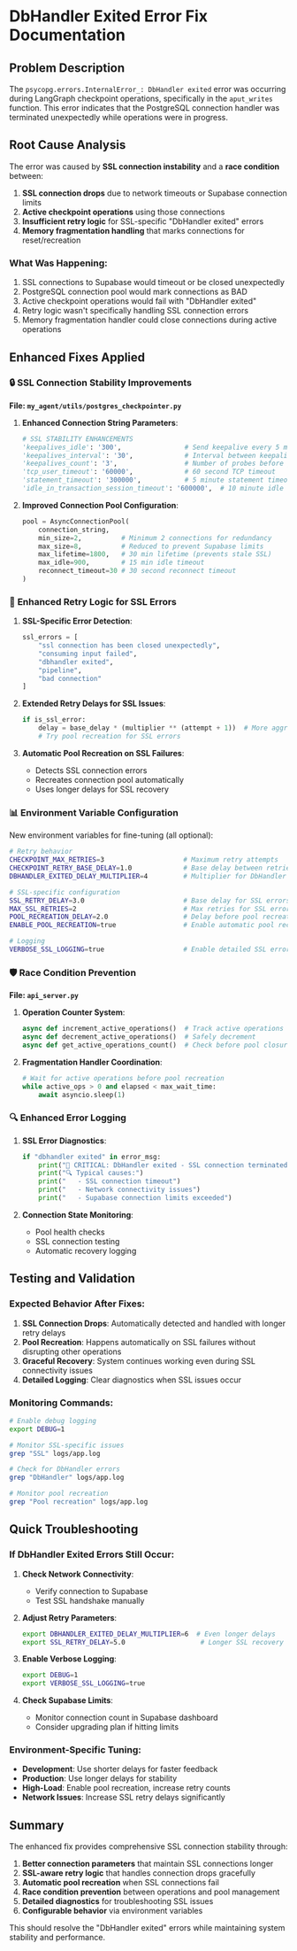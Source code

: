 # DbHandler Exited Error Fix Documentation

## Problem Description

The `psycopg.errors.InternalError_: DbHandler exited` error was occurring during LangGraph checkpoint operations, specifically in the `aput_writes` function. This error indicates that the PostgreSQL connection handler was terminated unexpectedly while operations were in progress.

## Root Cause Analysis

The error was caused by **SSL connection instability** and a **race condition** between:

1. **SSL connection drops** due to network timeouts or Supabase connection limits
2. **Active checkpoint operations** using those connections  
3. **Insufficient retry logic** for SSL-specific "DbHandler exited" errors
4. **Memory fragmentation handling** that marks connections for reset/recreation

### What Was Happening:

1. SSL connections to Supabase would timeout or be closed unexpectedly
2. PostgreSQL connection pool would mark connections as BAD
3. Active checkpoint operations would fail with "DbHandler exited"
4. Retry logic wasn't specifically handling SSL connection errors
5. Memory fragmentation handler could close connections during active operations

## Enhanced Fixes Applied

### 🔒 **SSL Connection Stability Improvements**

**File: `my_agent/utils/postgres_checkpointer.py`**

1. **Enhanced Connection String Parameters**:
   ```python
   # SSL STABILITY ENHANCEMENTS
   'keepalives_idle': '300',                # Send keepalive every 5 minutes
   'keepalives_interval': '30',             # Interval between keepalive probes
   'keepalives_count': '3',                 # Number of probes before giving up
   'tcp_user_timeout': '60000',             # 60 second TCP timeout
   'statement_timeout': '300000',           # 5 minute statement timeout
   'idle_in_transaction_session_timeout': '600000',  # 10 minute idle timeout
   ```

2. **Improved Connection Pool Configuration**:
   ```python
   pool = AsyncConnectionPool(
       connection_string, 
       min_size=2,          # Minimum 2 connections for redundancy
       max_size=8,          # Reduced to prevent Supabase limits
       max_lifetime=1800,   # 30 min lifetime (prevents stale SSL)
       max_idle=900,        # 15 min idle timeout
       reconnect_timeout=30 # 30 second reconnect timeout
   )
   ```

### 🔄 **Enhanced Retry Logic for SSL Errors**

1. **SSL-Specific Error Detection**:
   ```python
   ssl_errors = [
       "ssl connection has been closed unexpectedly",
       "consuming input failed",
       "dbhandler exited",
       "pipeline",
       "bad connection"
   ]
   ```

2. **Extended Retry Delays for SSL Issues**:
   ```python
   if is_ssl_error:
       delay = base_delay * (multiplier ** (attempt + 1))  # More aggressive backoff
       # Try pool recreation for SSL errors
   ```

3. **Automatic Pool Recreation on SSL Failures**:
   - Detects SSL connection errors
   - Recreates connection pool automatically
   - Uses longer delays for SSL recovery

### 📊 **Environment Variable Configuration**

New environment variables for fine-tuning (all optional):

```bash
# Retry behavior
CHECKPOINT_MAX_RETRIES=3                    # Maximum retry attempts
CHECKPOINT_RETRY_BASE_DELAY=1.0             # Base delay between retries
DBHANDLER_EXITED_DELAY_MULTIPLIER=4         # Multiplier for DbHandler errors

# SSL-specific configuration  
SSL_RETRY_DELAY=3.0                         # Base delay for SSL errors
MAX_SSL_RETRIES=2                           # Max retries for SSL errors
POOL_RECREATION_DELAY=2.0                   # Delay before pool recreation
ENABLE_POOL_RECREATION=true                 # Enable automatic pool recreation

# Logging
VERBOSE_SSL_LOGGING=true                    # Enable detailed SSL error logging
```

### 🛡️ **Race Condition Prevention**

**File: `api_server.py`**

1. **Operation Counter System**:
   ```python
   async def increment_active_operations()  # Track active operations
   async def decrement_active_operations()  # Safely decrement
   async def get_active_operations_count()  # Check before pool closure
   ```

2. **Fragmentation Handler Coordination**:
   ```python
   # Wait for active operations before pool recreation
   while active_ops > 0 and elapsed < max_wait_time:
       await asyncio.sleep(1)
   ```

### 🔍 **Enhanced Error Logging**

1. **SSL Error Diagnostics**:
   ```python
   if "dbhandler exited" in error_msg:
       print("🚨 CRITICAL: DbHandler exited - SSL connection terminated")
       print("🔍 Typical causes:")
       print("   - SSL connection timeout")
       print("   - Network connectivity issues")
       print("   - Supabase connection limits exceeded")
   ```

2. **Connection State Monitoring**:
   - Pool health checks
   - SSL connection testing
   - Automatic recovery logging

## Testing and Validation

### Expected Behavior After Fixes:

1. **SSL Connection Drops**: Automatically detected and handled with longer retry delays
2. **Pool Recreation**: Happens automatically on SSL failures without disrupting other operations
3. **Graceful Recovery**: System continues working even during SSL connectivity issues
4. **Detailed Logging**: Clear diagnostics when SSL issues occur

### Monitoring Commands:

```bash
# Enable debug logging
export DEBUG=1

# Monitor SSL-specific issues
grep "SSL" logs/app.log

# Check for DbHandler errors
grep "DbHandler" logs/app.log

# Monitor pool recreation
grep "Pool recreation" logs/app.log
```

## Quick Troubleshooting

### If DbHandler Exited Errors Still Occur:

1. **Check Network Connectivity**:
   - Verify connection to Supabase
   - Test SSL handshake manually

2. **Adjust Retry Parameters**:
   ```bash
   export DBHANDLER_EXITED_DELAY_MULTIPLIER=6  # Even longer delays
   export SSL_RETRY_DELAY=5.0                   # Longer SSL recovery
   ```

3. **Enable Verbose Logging**:
   ```bash
   export DEBUG=1
   export VERBOSE_SSL_LOGGING=true
   ```

4. **Check Supabase Limits**:
   - Monitor connection count in Supabase dashboard
   - Consider upgrading plan if hitting limits

### Environment-Specific Tuning:

- **Development**: Use shorter delays for faster feedback
- **Production**: Use longer delays for stability
- **High-Load**: Enable pool recreation, increase retry counts
- **Network Issues**: Increase SSL retry delays significantly

## Summary

The enhanced fix provides comprehensive SSL connection stability through:

1. **Better connection parameters** that maintain SSL connections longer
2. **SSL-aware retry logic** that handles connection drops gracefully  
3. **Automatic pool recreation** when SSL connections fail
4. **Race condition prevention** between operations and pool management
5. **Detailed diagnostics** for troubleshooting SSL issues
6. **Configurable behavior** via environment variables

This should resolve the "DbHandler exited" errors while maintaining system stability and performance. 